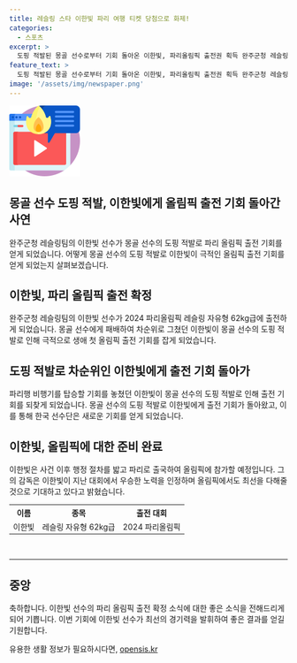 ```yaml
---
title: 레슬링 스타 이한빛 파리 여행 티켓 당첨으로 화제!
categories:
  - 스포츠
excerpt: >
  도핑 적발된 몽골 선수로부터 기회 돌아온 이한빛, 파리올림픽 출전권 획득 완주군청 레슬링팀의 이한빛 선수가 몽골 선수의 도핑 적발로 인해 갑작스럽게 2024 파리올림픽 출전권을 따냈습니다. 이한빛은 몽골 선수에게 패배하고 차순위였으나 도핑 적발로 인해 출전권을 획득했습니다. 이로써 한국 선수로서 파리올림픽 출전이 확정되었으며, 기적적인 이야기로 관심을 모으고 있습니다.
feature_text: >
  도핑 적발된 몽골 선수로부터 기회 돌아온 이한빛, 파리올림픽 출전권 획득 완주군청 레슬링팀의 이한빛 선수가 몽골 선수의 도핑 적발로 인해 갑작스럽게 2024 파리올림픽 출전권을 따냈습니다. 이한빛은 몽골 선수에게 패배하고 차순위였으나 도핑 적발로 인해 출전권을 획득했습니다. 이로써 한국 선수로서 파리올림픽 출전이 확정되었으며, 기적적인 이야기로 관심을 모으고 있습니다.
image: '/assets/img/newspaper.png'
---
```


<p><img src="/assets/img/news.png" alt="rentncar 속보" /></p>

<h2>몽골 선수 도핑 적발, 이한빛에게 올림픽 출전 기회 돌아간 사연</h2>

<p data-ke-size="size16">완주군청 레슬링팀의 이한빛 선수가 몽골 선수의 도핑 적발로 파리 올림픽 출전 기회를 얻게 되었습니다. 어떻게 몽골 선수의 도핑 적발로 이한빛이 극적인 올림픽 출전 기회를 얻게 되었는지 살펴보겠습니다.</p>

<h2 data-ke-size="size26">이한빛, 파리 올림픽 출전 확정</h2>

<p data-ke-size="size16">완주군청 레슬링팀의 이한빛 선수가 2024 파리올림픽 레슬링 자유형 62kg급에 출전하게 되었습니다. 몽골 선수에게 패배하여 차순위로 그쳤던 이한빛이 몽골 선수의 도핑 적발로 인해 극적으로 생애 첫 올림픽 출전 기회를 잡게 되었습니다.</p>

<h2 data-ke-size="size26">도핑 적발로 차순위인 이한빛에게 출전 기회 돌아가</h2>

<p data-ke-size="size16">파리행 비행기를 탑승할 기회를 놓쳤던 이한빛이 몽골 선수의 도핑 적발로 인해 출전 기회를 되찾게 되었습니다. 몽골 선수의 도핑 적발로 이한빛에게 출전 기회가 돌아왔고, 이를 통해 한국 선수단은 새로운 기회를 얻게 되었습니다.</p>

<h2 data-ke-size="size26">이한빛, 올림픽에 대한 준비 완료</h2>

<p data-ke-size="size16">이한빛은 사건 이후 행정 절차를 밟고 파리로 출국하여 올림픽에 참가할 예정입니다. 그의 감독은 이한빛이 지난 대회에서 우승한 노력을 인정하며 올림픽에서도 최선을 다해줄 것으로 기대하고 있다고 밝혔습니다.</p>

<table>
    <tr>
        <th>이름</th>
        <th>종목</th>
        <th>출전 대회</th>
    </tr>
    <tr>
        <td>이한빛</td>
        <td>레슬링 자유형 62kg급</td>
        <td>2024 파리올림픽</td>
    </tr>
</table>

<p data-ke-size="size16">&nbsp;</p>

<hr>

<h2 data-ke-size="size26">중앙</h2>

<p data-ke-size="size16">축하합니다. 이한빛 선수의 파리 올림픽 출전 확정 소식에 대한 좋은 소식을 전해드리게 되어 기쁩니다. 이번 기회에 이한빛 선수가 최선의 경기력을 발휘하여 좋은 결과를 얻길 기원합니다.</p>
유용한 생활 정보가 필요하시다면, <a href="https://opensis.kr" rel="dofollow">opensis.kr</a>


